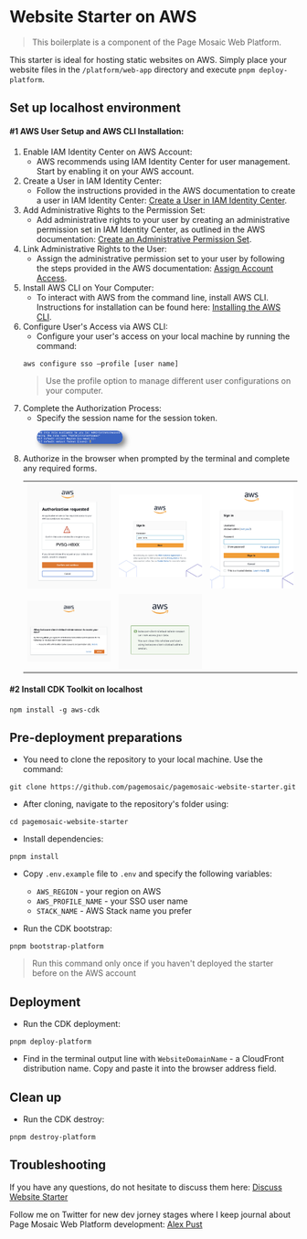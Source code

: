 # Website Starter on AWS

> This boilerplate is a component of the Page Mosaic Web Platform.

This starter is ideal for hosting static websites on AWS. 
Simply place your website files in the `/platform/web-app` directory and execute `pnpm deploy-platform`.

## Set up localhost environment

#### #1 AWS User Setup and AWS CLI Installation:

  1. Enable IAM Identity Center on AWS Account:
     * AWS recommends using IAM Identity Center for user management. Start by enabling it on your AWS account.
  1. Create a User in IAM Identity Center:
     * Follow the instructions provided in the AWS documentation to create a user in IAM Identity Center: [Create a User in IAM Identity Center](https://docs.aws.amazon.com/singlesignon/latest/userguide/get-started-use-identity-center-directory-create-user-in-identity-center.html).
  1. Add Administrative Rights to the Permission Set:
     * Add administrative rights to your user by creating an administrative permission set in IAM Identity Center, as outlined in the AWS documentation: [Create an Administrative Permission Set](https://docs.aws.amazon.com/singlesignon/latest/userguide/get-started-create-an-administrative-permission-set.html).
  1. Link Administrative Rights to the User:
     * Assign the administrative permission set to your user by following the steps provided in the AWS documentation: [Assign Account Access](https://docs.aws.amazon.com/singlesignon/latest/userguide/get-started-assign-account-access-admin-user.html).
  1. Install AWS CLI on Your Computer:
     * To interact with AWS from the command line, install AWS CLI. Instructions for installation can be found here: [Installing the AWS CLI](https://docs.aws.amazon.com/cli/latest/userguide/getting-started-install.html).
  1. Configure User's Access via AWS CLI:
     * Configure your user's access on your local machine by running the command:
      ```shell
      aws configure sso —profile [user name]
      ```
      > Use the profile option to manage different user configurations on your computer.
  1. Complete the Authorization Process:
     * Specify the session name for the session token.
       <p>
         <img src="https://github.com/pagemosaic/.github/blob/main/images/aws_sso_auth/aws_sso_auth_6.png" alt="Image 6" width="33%" style="border-radius: 10px; box-shadow: 5px 5px 10px grey;"/>
       </p>
  1. Authorize in the browser when prompted by the terminal and complete any required forms.
        <p>
        <table>
          <tr>
            <td width="33%"><img src="https://github.com/pagemosaic/.github/blob/main/images/aws_sso_auth/aws_sso_auth_1.png" alt="Image 1" style="max-width:100%;"></td>
            <td width="33%"><img src="https://github.com/pagemosaic/.github/blob/main/images/aws_sso_auth/aws_sso_auth_2.png" alt="Image 2" style="max-width:100%;"></td>
            <td width="33%"><img src="https://github.com/pagemosaic/.github/blob/main/images/aws_sso_auth/aws_sso_auth_3.png" alt="Image 3" style="max-width:100%;"></td>
          </tr>
          <tr>
            <td width="33%"><img src="https://github.com/pagemosaic/.github/blob/main/images/aws_sso_auth/aws_sso_auth_4.png" alt="Image 1" style="max-width:100%;"></td>
            <td width="33%"><img src="https://github.com/pagemosaic/.github/blob/main/images/aws_sso_auth/aws_sso_auth_5.png" alt="Image 2" style="max-width:100%;"></td>
            <td width="33%"></td>
          </tr>
        </table>
        </p>

#### #2 Install CDK Toolkit on localhost
```shell
npm install -g aws-cdk
```

## Pre-deployment preparations
* You need to clone the repository to your local machine. Use the command:
```shell
git clone https://github.com/pagemosaic/pagemosaic-website-starter.git
```

* After cloning, navigate to the repository's folder using:
```shell
cd pagemosaic-website-starter
```

* Install dependencies:
```shell
pnpm install
```

* Copy `.env.example` file to `.env` and specify the following variables:
  * `AWS_REGION` - your region on AWS
  * `AWS_PROFILE_NAME` - your SSO user name
  * `STACK_NAME` - AWS Stack name you prefer

* Run the CDK bootstrap:
```shell
pnpm bootstrap-platform
```
> Run this command only once if you haven't deployed the starter before on the AWS account 

## Deployment

* Run the CDK deployment:
```shell
pnpm deploy-platform
```

* Find in the terminal output line with `WebsiteDomainName` - a CloudFront distribution name. Copy and paste it into the browser address field.


## Clean up

* Run the CDK destroy:
```shell
pnpm destroy-platform
```

## Troubleshooting

If you have any questions, do not hesitate to discuss them here: [Discuss Website Starter](https://github.com/orgs/pagemosaic/discussions/categories/website-starter)

Follow me on Twitter for new dev jorney stages where I keep journal about Page Mosaic Web Platform development: [Alex Pust](https://twitter.com/alex_pustovalov)


